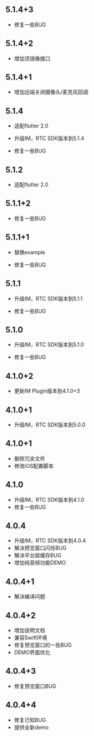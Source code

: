 ## 5.1.4+3

* 修复一些BUG

## 5.1.4+2

* 增加流镜像接口

## 5.1.4+1

* 增加远端关闭摄像头/麦克风回调

## 5.1.4

* 适配flutter 2.0

* 升级IM，RTC SDK版本到5.1.4

* 修复一些BUG

## 5.1.2

* 适配flutter 2.0

## 5.1.1+2

* 修复一些BUG

## 5.1.1+1

* 替换example

* 修复一些BUG

## 5.1.1

* 升级IM，RTC SDK版本到5.1.1

* 修复一些BUG

## 5.1.0

* 升级IM，RTC SDK版本到5.1.0

* 修复一些BUG

## 4.1.0+2

* 更新IM Plugin版本到4.1.0+3

## 4.1.0+1

* 升级IM，RTC SDK版本到5.0.0

## 4.1.0+1

* 删除冗余文件
* 修改iOS配置脚本

## 4.1.0

* 升级IM，RTC SDK版本到4.1.0
* 修复一些BUG

## 4.0.4

* 升级IM，RTC SDK版本到4.0.4
* 解决预览窗口闪烁BUG
* 解决平台层缓存BUG
* 增加纯音频功能DEMO

## 4.0.4+1

* 解决编译问题

## 4.0.4+2

* 增加说明文档
* 兼容Swift环境
* 修复预览窗口的一些BUG
* DEMO界面优化

## 4.0.4+3

* 修复预览窗口BUG

## 4.0.4+4

* 修复已知BUG
* 提供全新demo
